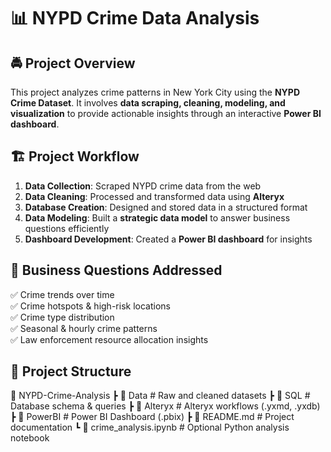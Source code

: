 # 📊 NYPD Crime Data Analysis  

## 🚔 Project Overview  
This project analyzes crime patterns in New York City using the **NYPD Crime Dataset**. It involves **data scraping, cleaning, modeling, and visualization** to provide actionable insights through an interactive **Power BI dashboard**.  

## 🏗️ Project Workflow  
1. **Data Collection**: Scraped NYPD crime data from the web  
2. **Data Cleaning**: Processed and transformed data using **Alteryx**  
3. **Database Creation**: Designed and stored data in a structured format  
4. **Data Modeling**: Built a **strategic data model** to answer business questions efficiently  
5. **Dashboard Development**: Created a **Power BI dashboard** for insights  

## 🎯 Business Questions Addressed  
✅ Crime trends over time  
✅ Crime hotspots & high-risk locations  
✅ Crime type distribution  
✅ Seasonal & hourly crime patterns  
✅ Law enforcement resource allocation insights  

## 📂 Project Structure  
📁 NYPD-Crime-Analysis
┣ 📂 Data # Raw and cleaned datasets
┣ 📂 SQL # Database schema & queries
┣ 📂 Alteryx # Alteryx workflows (.yxmd, .yxdb)
┣ 📂 PowerBI # Power BI Dashboard (.pbix)
┣ 📜 README.md # Project documentation
┗ 📜 crime_analysis.ipynb # Optional Python analysis notebook

